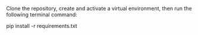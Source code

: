 Clone the repository, create and activate a virtual environment, then run the following terminal command:

pip install -r requirements.txt
